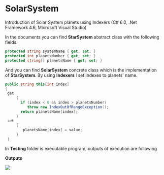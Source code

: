 # SolarSystem
Introduction of Solar System planets using Indexers (C# 6.0, .Net Framework 4.6, Microsoft Visual Studio) 


In the documents you can find **StarSystem** abstract class with the following fields.

```C#
protected string systemName { get; set; }
protected int planetsNumber { get; set; }
protected string[] planetsName { get; set; }
```
And you can find **SolarSystem** concrete class which is the implementation of **StarSystem**.
By using **Indexers** I set indexes to planets' name.

```C#
public string this[int index]
{
 get
     {
       if (index < 0 && index > planetsNumber)
          throw new IndexOutOfRangeException();
       return planetsName[index];
     }
 set
     {
        planetsName[index] = value;
     }
 }
 ```
 In **Testing** folder is executable program, outputs of execution are following
 
 **Outputs**
 
  <img src="https://cloud.githubusercontent.com/assets/24455176/21983514/2132d82c-dc0b-11e6-9af1-128ea710fccc.jpg"  />  




        
